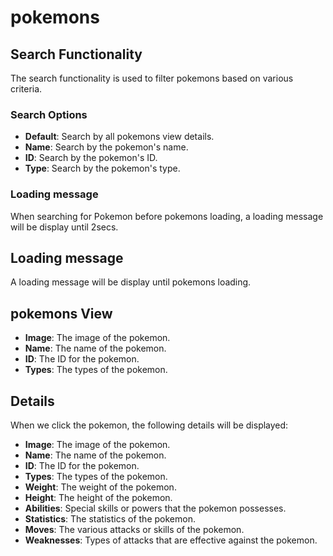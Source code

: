 # pokemons

  ## Search Functionality

  The search functionality is used to filter pokemons based on various criteria.

  ### Search Options

  - **Default**: Search by all pokemons view details.
  - **Name**: Search by the pokemon's name.
  - **ID**: Search by the pokemon's ID.
  - **Type**: Search by the pokemon's type.

  ### Loading message

  When searching for Pokemon before pokemons loading, a loading message will be display until 2secs.

## Loading message

A loading message will be display until pokemons loading.

## pokemons View
 
  - **Image**: The image of the pokemon.
  - **Name**: The name of the pokemon.
  - **ID**: The ID for the pokemon.
  - **Types**: The types of the pokemon.

## Details

When we click the pokemon, the following details will be displayed:

  - **Image**: The image of the pokemon.
  - **Name**: The name of the pokemon.
  - **ID**: The ID for the pokemon.
  - **Types**: The types of the pokemon.
  - **Weight**: The weight of the pokemon.
  - **Height**: The height of the pokemon.
  - **Abilities**: Special skills or powers that the pokemon possesses.
  - **Statistics**: The statistics of the pokemon.
  - **Moves**: The various attacks or skills of the pokemon.
  - **Weaknesses**: Types of attacks that are effective against the pokemon.

